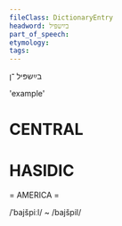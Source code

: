 ```yaml
---
fileClass: DictionaryEntry
headword: בײַשפּיל
part_of_speech: 
etymology: 
tags: 
---
```

בײַשפּיל
־ן

'example'

CENTRAL
========

HASIDIC
=======
= AMERICA = 

/ˈbajšpiːl/ ~ /bajšpil/